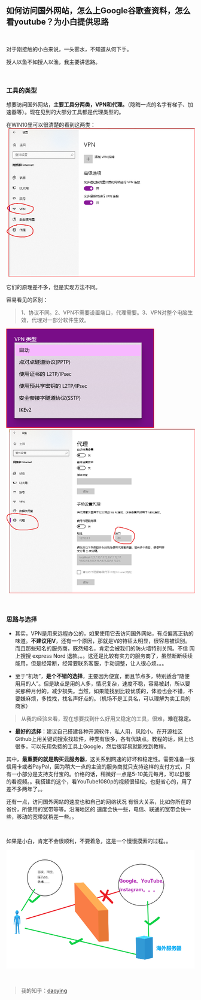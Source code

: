 ## 如何访问国外网站，怎么上Google谷歌查资料，怎么看youtube？为小白提供思路

&nbsp;

对于刚接触的小白来说，一头雾水，不知道从何下手。

授人以鱼不如授人以渔，我主要讲思路。

&nbsp;

### 工具的类型

想要访问国外网站，**主要工具分两类，VPN和代理。**（隐晦一点的名字有梯子、加速器等）。现在见到的大部分工具都是代理类型的。

在WIN10里可以很清楚的看到这两类：
![win10_vpn_proxy.png](./images/win10_vpn_proxy.png)


它们的原理差不多，但是实现方法不同。

容易看见的区别：

> 1、协议不同。2、VPN不需要设置端口，代理需要。3、VPN对整个电脑生效，代理对一部分软件生效。

![TypesOfVPN.png](./images/TypesOfVPN.png)
![proxy_port.png](./images/proxy_port.png)

&nbsp;

### 思路与选择

- 其实，VPN是用来远程办公的，如果使用它去访问国外网站，有点偏离正轨的味道。**不建议用V**，还有一个原因，那就是V的特征太明显，很容易被识别。而且那些知名的服务商，既然知名，肯定会被我们的防火墙特别关照。不信 网上搜搜 express Nord 退款。。。这还是比较有实力的服务商了，虽然断断续续能用，但是经常断，经常要联系客服，手动调整，让人很心烦。。。

- 至于“机场”，**是个不错的选择**，主要因为便宜，而且节点多，特别适合“随便用用的人”。但是缺点是用的人多，情况复杂，速度不稳，容易被封，所以要买那种月付的，减少损失。当然，如果能找到比较优质的，体验也会不错，不要嫌麻烦，多找找，找名声好点的。（机场不是工具名，可以理解为卖工具的商家）

> 从我的经验来看，现在想要找到什么好用又稳定的工具，很难，**难在稳定。**

- **最好的选择**：建议自己搭建各种开源软件，私人用，风险小。在开源社区Github上用关键词搜索找软件，种类有很多，各有优缺点。教程的话，网上也很多，可以先用免费的工具上Google，然后很容易就能找到教程。

其中，**最重要的就是购买云服务器**，这关系到网速的好坏和稳定性。需要准备一张信用卡或者PayPal，因为稍大一点的主流的服务商就只支持这样的支付方式，只有一小部分是支持支付宝的。价格的话，稍微好一点是5-10美元每月，可以舒服的看视频。。我搭建的这个，看YouTube1080p的视频很轻松，也挺省心的，用了差不多两年了。。
    
还有一点，访问国外网站的速度也和自己的网络状况  有很大关系，比如你所在的省份，所使用的宽带等等。沿海地区的 速度会快一些，电信、联通的宽带会快一些，移动的宽带就稍差一些。。

&nbsp;

如果是小白，肯定不会很顺利，不要着急，这是一个慢慢摸索的过程。。

![tizi.png](./images/tizi.png)

&nbsp;

> 我的知乎：[daoying](https://www.zhihu.com/people/daoyingdaoying)
